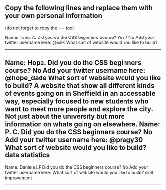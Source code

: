 ## Copy the following lines and replace them with your own personal information
(do not forget to copy the --- too)

Name: Tania A.
Did you do the CSS beginners course? Yes / No
Add your twitter username here: @ixek
What sort of website would you like to build?

---
Name: Hope. 
Did you do the CSS beginners course? No 
Add your twitter username here: @hope_dade
What sort of website would you like to build? 
 A website that show all different kinds of events going on in Sheffield in an accessable way, especially focused to new students who want to meet more people and explore the city. Not just about the university but more information on whats going on elsewhere. 
Name: P. C.
Did you do the CSS beginners course? No
Add your twitter username here: @pragy30
What sort of website would you like to build? data statistics
---

Name: Daniela LP
Did you do the CSS beginners course? No
Add your twitter username here: 
What sort of website would you like to build? skill improvement

---

